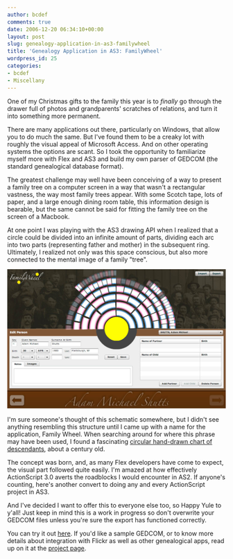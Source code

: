 ```yaml
---
author: bcdef
comments: true
date: 2006-12-20 06:34:10+00:00
layout: post
slug: genealogy-application-in-as3-familywheel
title: 'Genealogy Application in AS3: FamilyWheel'
wordpress_id: 25
categories:
- bcdef
- Miscellany
---
```


One of my Christmas gifts to the family this year is to _finally_ go through the drawer full of photos and grandparents' scratches of relations, and turn it into something more permanent.

There are many applications out there, particularly on Windows, that allow you to do much the same. But I've found them to be a creaky lot with roughly the visual appeal of Microsoft Access. And on other operating systems the options are scant. So I took the opportunity to familiarize myself more with Flex and AS3 and build my own parser of GEDCOM (the standard genealogical database format).

The greatest challenge may well have been conceiving of a way to present a family tree on a computer screen in a way that wasn't a rectangular vastness, the way most family trees appear. With some Scotch tape, lots of paper, and a large enough dining room table, this  information design is bearable, but the same cannot be said for fitting the family tree on the screen of a Macbook.

At one point I was playing with the AS3 drawing API when I realized that a circle could be divided into an infinite amount of parts, dividing each arc into two parts (representing father and mother) in the subsequent ring. Ultimately, I realized not only was this space conscious, but also more connected to the mental image of a family "tree".


[![Example Screen Shot](/genealogy/FamilyWheelSS.jpg)](/genealogy/FamilyWheelSS.jpg)


I'm sure someone's thought of this schematic somewhere, but I didn't see anything resembling this structure until I came up with a name for the application, Family Wheel. When searching around for where this phrase may have been used, I found a fascinating [circular hand-drawn chart of descendants](http://www.brasenhill.com/worrilow/wheel.html), about a century old.

The concept was born, and, as many Flex developers have come to expect, the visual part followed quite easily. I'm amazed at how effectively ActionScript 3.0 averts the roadblocks I would encounter in AS2. If anyone's counting, here's another convert to doing any and every ActionScript project in AS3.

And I've decided I want to offer this to everyone else too, so Happy Yule to y'all! Just keep in mind this is a work in progress so don't overwrite your GEDCOM files unless you're sure the export has functioned correctly.

You can try it out [here](/genealogy). If you'd like a sample GEDCOM, or to know more details about integration with Flickr as well as other genealogical apps, read up on it at the [project page](/?page_id=19).
